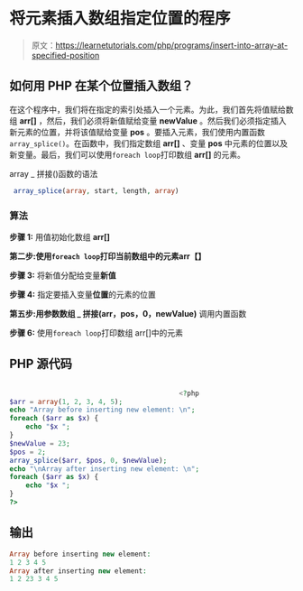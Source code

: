 # 将元素插入数组指定位置的程序

> 原文：<https://learnetutorials.com/php/programs/insert-into-array-at-specified-position>

## 如何用 PHP 在某个位置插入数组？

在这个程序中，我们将在指定的索引处插入一个元素。为此，我们首先将值赋给数组 **arr[]** ，然后，我们必须将新值赋给变量 **newValue** 。然后我们必须指定插入新元素的位置，并将该值赋给变量 **pos** 。要插入元素，我们使用内置函数`array_splice()`。在函数中，我们指定数组 **arr[]** 、变量 **pos** 中元素的位置以及新变量。最后，我们可以使用`foreach loop`打印数组 **arr[]** 的元素。

array _ 拼接()函数的语法

```php
 array_splice(array, start, length, array) 

```

### 算法

**步骤 1:** 用值初始化数组 **arr[]**

**第二步:**使用`foreach loop`打印当前数组中的元素**arr【】**

**步骤 3:** 将新值分配给变量**新值**

**步骤 4:** 指定要插入变量**位置**的元素的位置

**第五步:**用参数**数组 _ 拼接(arr，pos，0，newValue)** 调用内置函数

**步骤 6:** 使用`foreach loop`打印数组 arr[]中的元素

## PHP 源代码

```php

                                          <?php
$arr = array(1, 2, 3, 4, 5);
echo "Array before inserting new element: \n";
foreach ($arr as $x) {
    echo "$x ";
}
$newValue = 23;
$pos = 2;
array_splice($arr, $pos, 0, $newValue);
echo "\nArray after inserting new element: \n";
foreach ($arr as $x) {
    echo "$x ";
}
?>

```

## 输出

```php
Array before inserting new element:
1 2 3 4 5
Array after inserting new element:
1 2 23 3 4 5
```